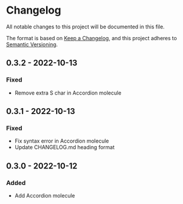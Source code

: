 # Changelog

All notable changes to this project will be documented in this file.

The format is based on [Keep a Changelog](https://keepachangelog.com/en/1.0.0/),
and this project adheres to [Semantic Versioning](https://semver.org/spec/v2.0.0.html).

## 0.3.2 - 2022-10-13

### Fixed

- Remove extra S char in Accordion molecule

## 0.3.1 - 2022-10-13

### Fixed

- Fix syntax error in Accordion molecule
- Update CHANGELOG.md heading format

## 0.3.0 - 2022-10-12

### Added

- Add Accordion molecule
